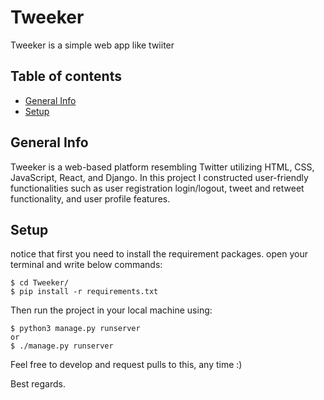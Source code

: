 # Tweeker
Tweeker is a simple web app like twiiter

## Table of contents
* [General Info](#general-info)
* [Setup](#setup)

## General Info
Tweeker is a web-based platform resembling Twitter utilizing HTML, CSS, JavaScript, React, and Django. In this project I constructed user-friendly functionalities such as user registration login/logout, tweet and retweet functionality, and user profile features. 


## Setup
notice that first you need to install the requirement packages. open your terminal and write below commands:
```
$ cd Tweeker/
$ pip install -r requirements.txt 
```
Then run the project in your local machine using: 
```
$ python3 manage.py runserver
or
$ ./manage.py runserver
```

Feel free to develop and request pulls to this, any time :) 

Best regards.
